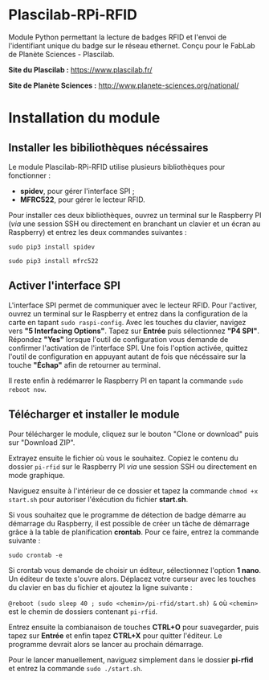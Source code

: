 # Plascilab-RPi-RFID
Module Python permettant la lecture de badges RFID et l'envoi de l'identifiant unique du badge sur le réseau ethernet. Conçu pour le FabLab de Planète Sciences - Plascilab.

__Site du Plascilab :__ <https://www.plascilab.fr/>

__Site de Planète Sciences :__ <http://www.planete-sciences.org/national/>

# Installation du module

## Installer les bibiliothèques nécéssaires

Le module Plascilab-RPi-RFID utilise plusieurs bibliothèques pour fonctionner :

* __spidev__, pour gérer l'interface SPI ;
* __MFRC522__, pour gérer le lecteur RFID.

Pour installer ces deux bibliothèques, ouvrez un terminal sur le Raspberry PI (_via_ une session SSH ou directement en branchant un clavier et un écran au Raspberry) et entrez les deux commandes suivantes :

`sudo pip3 install spidev`

`sudo pip3 install mfrc522`

## Activer l'interface SPI

L'interface SPI permet de communiquer avec le lecteur RFID. Pour l'activer, ouvrez un terminal sur le Raspberry et entrez dans la configuration de la carte en tapant `sudo raspi-config`. Avec les touches du clavier, navigez vers __"5 Interfacing Options"__. Tapez sur __Entrée__ puis sélectionnez __"P4 SPI"__. Répondez __"Yes"__ lorsque l'outil de configuration vous demande de confirmer l'activation de l'interface SPI. Une fois l'option activée, quittez l'outil de configuration en appuyant autant de fois que nécéssaire sur la touche __"Échap"__ afin de retourner au terminal.

Il reste enfin à redémarrer le Raspberry PI en tapant la commande `sudo reboot now`.

## Télécharger et installer le module

Pour télécharger le module, cliquez sur le bouton "Clone or download" puis sur "Download ZIP".

Extrayez ensuite le fichier où vous le souhaitez. Copiez le contenu du dossier `pi-rfid` sur le Raspberry PI _via_ une session SSH ou directement en mode graphique.

Naviguez ensuite à l'intérieur de ce dossier et tapez la commande `chmod +x start.sh` pour autoriser l'éxécution du fichier __start.sh__.

Si vous souhaitez que le programme de détection de badge démarre au démarrage du Raspberry, il est possible de créer un tâche de démarrage grâce à la table de planification __crontab__. Pour ce faire, entrez la commande suivante :

`sudo crontab -e`

Si crontab vous demande de choisir un éditeur, sélectionnez l'option __1 nano__. Un éditeur de texte s'ouvre alors. Déplacez votre curseur avec les touches du clavier en bas du fichier et ajoutez la ligne suivante :

`@reboot (sudo sleep 40 ; sudo <chemin>/pi-rfid/start.sh) &` où `<chemin>` est le chemin de dossiers contenant `pi-rfid`.

Entrez ensuite la combianaison de touches __CTRL+O__ pour suavegarder, puis tapez sur __Entrée__ et enfin tapez __CTRL+X__ pour quitter l'éditeur. Le programme devrait alors se lancer au prochain démarrage.

Pour le lancer manuellement, naviguez simplement dans le dossier __pi-rfid__ et entrez la commande `sudo ./start.sh`.
